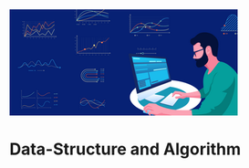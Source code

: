 <img src="https://github.com/Kumar-laxmi/DSA-Practice/blob/main/Images/DSA.png" />
 
 # Data-Structure and Algorithm
